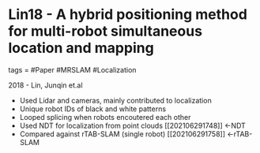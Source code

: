 # Lin18 - A hybrid positioning method for multi-robot simultaneous location and mapping
tags = #Paper #MRSLAM #Localization

2018 - Lin, Junqin et.al

* Used Lidar and cameras, mainly contributed to localization
* Unique robot IDs of black and white patterns
* Looped splicing when robots encoutered each other
* Used NDT for localization from point clouds [[202106291748]] <-NDT
* Compared against rTAB-SLAM (single robot) [[202106291758]] <-rTAB-SLAM
